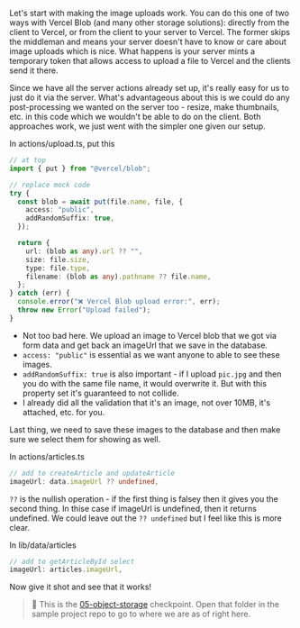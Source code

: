 Let's start with making the image uploads work. You can do this one of two ways with Vercel Blob (and many other storage solutions): directly from the client to Vercel, or from the client to your server to Vercel. The former skips the middleman and means your server doesn't have to know or care about image uploads which is nice. What happens is your server mints a temporary token that allows access to upload a file to Vercel and the clients send it there.

Since we have all the server actions already set up, it's really easy for us to just do it via the server. What's advantageous about this is we could do any post-processing we wanted on the server too - resize, make thumbnails, etc. in this code which we wouldn't be able to do on the client. Both approaches work, we just went with the simpler one given our setup.

In actions/upload.ts, put this

```typescript
// at top
import { put } from "@vercel/blob";

// replace mock code
try {
  const blob = await put(file.name, file, {
    access: "public",
    addRandomSuffix: true,
  });

  return {
    url: (blob as any).url ?? "",
    size: file.size,
    type: file.type,
    filename: (blob as any).pathname ?? file.name,
  };
} catch (err) {
  console.error("❌ Vercel Blob upload error:", err);
  throw new Error("Upload failed");
}
```

- Not too bad here. We upload an image to Vercel blob that we got via form data and get back an imageUrl that we save in the database.
- `access: "public"` is essential as we want anyone to able to see these images.
- `addRandomSuffix: true` is also important - if I upload `pic.jpg` and then you do with the same file name, it would overwrite it. But with this property set it's guaranteed to not collide.
- I already did all the validation that it's an image, not over 10MB, it's attached, etc. for you.

Last thing, we need to save these images to the database and then make sure we select them for showing as well.

In actions/articles.ts

```typescript
// add to createArticle and updateArticle
imageUrl: data.imageUrl ?? undefined,
```

`??` is the nullish operation - if the first thing is falsey then it gives you the second thing. In thise case if imageUrl is undefined, then it returns undefined. We could leave out the `?? undefined` but I feel like this is more clear.

In lib/data/articles

```typescript
// add to getArticleById select
imageUrl: articles.imageUrl,
```

Now give it shot and see that it works!

> 🏁 This is the [05-object-storage][checkpoint] checkpoint. Open that folder in the sample project repo to go to where we are as of right here.

[checkpoint]: https://github.com/btholt/fullstack-next-wiki/tree/main/05-object-storage
